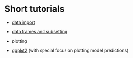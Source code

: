 # Short tutorials

* [data import](https://evengar.github.io/short-tutorials/data-import.html)

* [data frames and subsetting](https://evengar.github.io/short-tutorials/short_dataframe.html)

* [plotting](https://evengar.github.io/short-tutorials/plotting.html)

* [ggplot2](https://evengar.github.io/short-tutorials/ggplot_guide.html) (with special focus on plotting model predictions)
